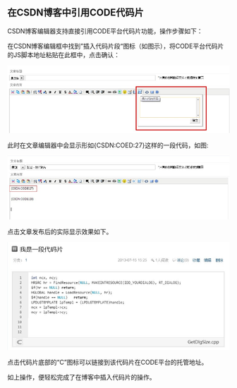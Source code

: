 ## 在CSDN博客中引用CODE代码片

CSDN博客编辑器支持直接引用CODE平台代码片功能，操作步骤如下：

在CSDN博客编辑框中找到”插入代码片段“图标（如图示），将CODE平台代码片的JS脚本地址粘贴在此框中，点击确认：

![](/images/FAQ_6_2_3.jpg) 
 
此时在文章编辑器中会显示形如{CSDN:COED:27}这样的一段代码，如图:

![](/images/FAQ_6_2_4.jpg) 
 
点击文章发布后的实际显示效果如下。

![](/images/FAQ_6_2_5.jpg) 

点击代码片底部的“C”图标可以链接到该代码片在CODE平台的托管地址。
 
如上操作，便轻松完成了在博客中插入代码片的操作。


